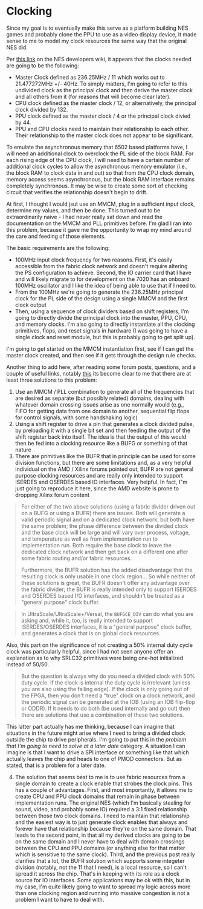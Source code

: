 # Clocking
Since my goal is to eventually make this serve as a platform building NES games
and probably clone the PPU to use as a video display device, it made sense to me
to model my clock resources the same way that the original NES did.

Per [this link](https://www.nesdev.org/wiki/Cycle_reference_chart) on the NES
developers wiki, it appears that the clocks needed are going to be the
following:

* Master Clock defined as 236.25MHz / 11 which works out to 21.477272MHz +/- 40Hz.
To simply matters, I'm going to refer to this undivided clock as the principal clock and then
derive the master clock and all others from it (for reasons that will become clear later).
* CPU clock defined as the master clock / 12, or alternatively, the principal
clock divided by 132.
* PPU clock defined as the master clock / 4 or the principal clock divied by 44.
* PPU and CPU clocks need to maintain their relationship to each other. Their
  relationship to the master clock does not appear to be significant.

To emulate the asynchronous memory that 6502 based platforms have, I will need
an additional clock to overclock the PL side of the block RAM.  For each rising
edge of the CPU clock, I will need to have a certain number of additional clock
cycles to allow the asynchronous memory emulator (i.e., the block RAM to clock
data in and out) so that from the CPU clock domain, memory access seems
asynchronous, but the block RAM interface remains completely synchronous.  It
may be wise to create some sort of checking circuit that verifies the
relationship doesn't begin to drift.

At first, I thought I would jsut use an MMCM, plug in a sufficient input clock,
determine my values, and then be done.  This turned out to be extraordinarily
naive - I had never really sat down and read the documentation on the MMCM and
PLL primitives before.  I'm glad I ran into this problem, because it gave me the
opportunity to wrap my mind around the care and feeding of those elements.

The basic requirements are the following:
- 100MHz input clock frequency for two reasons.  First, it's easily accessible
  from the fabric clock network and doesn't require altering the PS
  configuration to achieve.  Second, the IO carrier card that I have and will
  likely migrate to for development on the 7020 has an onboard 100MHz oscillator
  and I like the idea of being able to use that if I need to.
- From the 100MHz we're going to generate the 236.25MHz principal clock for the
  PL side of the design using a single MMCM and the first clock output
- Then, using a sequence of clock dividers based on shift registers, I'm going
  to directly divide the principal clock into the master, PPU, CPU, and memory
  clocks.  I'm also going to directly instantiate all the clocking primitives,
  flops, and reset signals in hardware (I was going to have a single clock and
  reset module, but this is probably going to get split up).

I'm going to get started on the MMCM instantiation first, see if I can get the
master clock created, and then see if it gets through the design rule checks.

Another thing to add here, after reading some forum posts, questions, and a
couple of useful links, notably
[this](http://www.markharvey.info/art/srldiv_04.10.2015/srldiv_04.10.2015.html)
its become clear to me that there are at least three solutions to this problem:

1. Use an MMCM / PLL combination to generate all of the frequencies that are
desired as separate (but possibly related) domains, dealing with whatever
domain crossing issues arise as one normally would (e.g., FIFO for getting
data from one domain to another, sequential flip flops for control signals,
with some handshaking logic)
2. Using a shift register to drive a pin that generates a clock divided pulse,
by preloading it with a single bit set and then feeding the output of the
shift register back into itself. The idea is that the output of this would
then be fed into a clocking resource like a BUFG or something of that nature
3. There are primitives like the BUFR that in principle can be used for some
division functions, but there are some limitations and, as a very helpful
individual on the AMD / Xilinx forums pointed out, BUFR are not general
purpose clocking resources and are really only intended to support ISERDES
and OSERDES based IO interfaces.  Very helpful.  In fact, I"m just going to
reproduce it here, since the AMD website is prone to dropping Xilinx forum
content

> For either of the two above solutions (using a fabric divider driven out on a
> BUFG or using a BUFR) there are issues. Both will generate a valid periodic
> signal and on a dedicated clock network, but both have the same problem; the
> phase difference between the divided clock and the base clock will be large
> and will vary over process, voltage, and temperature as well as from
> implementation run to implementation run. Both require the base clock to leave
> the dedicated clock network and then get back on a different one after some
> fabric routing and/or fabric resources.
>
> Furthermore, the BUFR solution has the added disadvantage that the resulting
> clock is only usable in one clock region... So while neither of these
> solutions is great, the BUFR doesn't offer any advantage over the fabric
> divider; the BUFR is really intended only to support ISERDES and OSERDES based
> I/O interfaces, and shouldn't be treated as a "general purpose" clock buffer.

> In UltraScale/UltraScale\+/Versal, the `BUFGCE_DIV` can do what you are asking
> and, while it, too, is really intended to support ISERDES/OSERDES interfaces,
> it is a "general purpose" clock buffer, and generates a clock that is on
> global clock resources.

Also, this part on the significance of not creating a 50% internal duty cycle
clock was particularly helpful, since I had not seen anyone offer an explanation
as to why SRLC32 primitives were being one-hot initialized instead of 50/50.

> But the question is always why do you need a divided clock with 50% duty
> cycle. If the clock is internal the duty cycle is irrelevant (unless you are
> also using the falling edge). If the clock is only going out of the FPGA, then
> you don't need a "true" clock on a clock network, and the periodic signal can
> be generated at the IOB (using an IOB flip-flop or ODDR). If it needs to do
> both (be used internally and go out) then there are solutions that use a
> combination of these two solutions.

This latter part actually has me thinking, because I can imagine that situations
in the future might arise where I need to bring a divided clock outside the chip
to drive peripherals.  I'm going to put this in the _problem that
I'm going to need to solve at a later date_ category.  A situation I can imagine
is that I want to drive a SPI interface or something like that which actually
leaves the chip and heads to one of PMOD connectors.  But as stated, that is a
problem for a later date.

4. The solution that seems best to me is to use fabric resources from a single
domain to create a clock enable that strobes the clock pins. This has a
couple of advantages.  First, and most importantly, it allows me to create CPU
and PPU clock domains that remain in phase between implementation runs. The
original NES (which I'm basically stealing for sound, video, and probably some
IO) required a 3:1 fixed relationship between those two clock domains.  I need
to maintain that relationship and the easiest way is to just generate clock
enables that always and forever have that relationship because they're on the
same domain.  That leads to the second point, in that all my derived clocks are
going to be on the same domain and I never have to deal with domain crossings
between the CPU and PPU domains (or anything else for that matter which is
sensitive to the same clock). Third, and the previous post really clarifies that
a lot, the BUFR solution which supports some integeter division (notably, not
the 11 that I need), is a local resource, so I can't spread it across the chip.
That's in keeping with its role as a clock source for IO interfaces. Some
applications may be ok with this, but in my case, I'm quite likely going to want
to spread my logic across more than one clocking region and running into massive
congestion is not a problem I want to have to deal with. 



